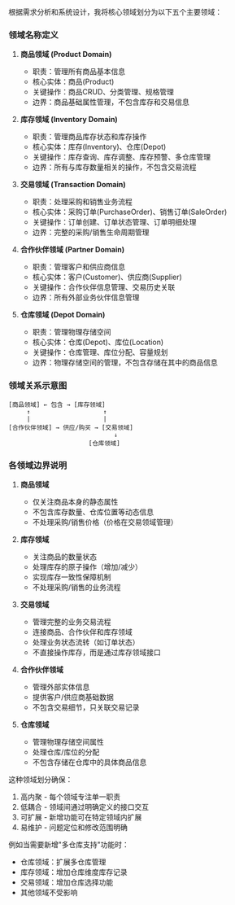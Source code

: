 根据需求分析和系统设计，我将核心领域划分为以下五个主要领域：

### 领域名称定义

1. **商品领域 (Product Domain)**  
   - 职责：管理所有商品基本信息
   - 核心实体：商品(Product)
   - 关键操作：商品CRUD、分类管理、规格管理
   - 边界：商品基础属性管理，不包含库存和交易信息

2. **库存领域 (Inventory Domain)**  
   - 职责：管理商品库存状态和库存操作
   - 核心实体：库存(Inventory)、仓库(Depot)
   - 关键操作：库存查询、库存调整、库存预警、多仓库管理
   - 边界：所有与库存数量相关的操作，不包含交易流程

3. **交易领域 (Transaction Domain)**  
   - 职责：处理采购和销售业务流程
   - 核心实体：采购订单(PurchaseOrder)、销售订单(SaleOrder)
   - 关键操作：订单创建、订单状态管理、订单明细处理
   - 边界：完整的采购/销售生命周期管理

4. **合作伙伴领域 (Partner Domain)**  
   - 职责：管理客户和供应商信息
   - 核心实体：客户(Customer)、供应商(Supplier)
   - 关键操作：合作伙伴信息管理、交易历史关联
   - 边界：所有外部业务伙伴信息管理

5. **仓库领域 (Depot Domain)**  
   - 职责：管理物理存储空间
   - 核心实体：仓库(Depot)、库位(Location)
   - 关键操作：仓库管理、库位分配、容量规划
   - 边界：物理存储空间的管理，不包含存储在其中的商品信息

### 领域关系示意图
```
[商品领域] ← 包含 → [库存领域]
     ↑                    ↑
     |                    |
[合作伙伴领域] → 供应/购买 → [交易领域]
                             ↓
                      [仓库领域]
```

### 各领域边界说明

1. **商品领域**  
   - 仅关注商品本身的静态属性
   - 不包含库存数量、仓库位置等动态信息
   - 不处理采购/销售价格（价格在交易领域管理）

2. **库存领域**  
   - 关注商品的数量状态
   - 处理库存的原子操作（增加/减少）
   - 实现库存一致性保障机制
   - 不处理采购/销售的业务流程

3. **交易领域**  
   - 管理完整的业务交易流程
   - 连接商品、合作伙伴和库存领域
   - 处理业务状态流转（如订单状态）
   - 不直接操作库存，而是通过库存领域接口

4. **合作伙伴领域**  
   - 管理外部实体信息
   - 提供客户/供应商基础数据
   - 不包含交易细节，只关联交易记录

5. **仓库领域**  
   - 管理物理存储空间属性
   - 处理仓库/库位的分配
   - 不包含存储在仓库中的具体商品信息

这种领域划分确保：
1. 高内聚 - 每个领域专注单一职责
2. 低耦合 - 领域间通过明确定义的接口交互
3. 可扩展 - 新增功能可在特定领域内扩展
4. 易维护 - 问题定位和修改范围明确

例如当需要新增"多仓库支持"功能时：
- 仓库领域：扩展多仓库管理
- 库存领域：增加仓库维度库存记录
- 交易领域：增加仓库选择功能
- 其他领域不受影响